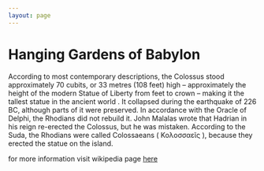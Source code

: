```yaml
---
layout: page
---
```


# Hanging Gardens of Babylon

According to most contemporary descriptions, the Colossus stood approximately 70 cubits, or 33 metres (108 feet) high – approximately the height of the modern Statue of Liberty from feet to crown – making it the tallest statue in the ancient world .  It collapsed during the earthquake of 226 BC, although parts of it were preserved. In accordance with the Oracle of Delphi, the Rhodians did not rebuild it.   John Malalas wrote that Hadrian in his reign re-erected the Colossus,  but he was mistaken.  According to the Suda, the Rhodians were called Colossaeans ( Κολοσσαεῖς ), because they erected the statue on the island. 

for more information visit wikipedia page [here](https://en.wikipedia.org/wiki/Colossus_of_Rhodes)

